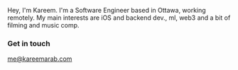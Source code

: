 Hey, I'm Kareem. I'm a Software Engineer based in Ottawa, working remotely. My main interests are iOS and backend dev., ml, web3 and a bit of filming and music comp.

### Get in touch

[me@kareemarab.com](mailto:me@kareemarab.com)
